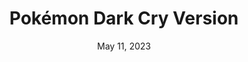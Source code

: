---
layout: gba
title: "Pokémon Dark Cry Version"
categories:
 - approved
 - gba
 - universal
 - safe
tags:
- pokemon
- rpg
date: May 11, 2023
permalink: /games/pokemon-dark-cry/play/details
publisher: (Not) Gamefreak
gid: pokemon-dark-cry
edition: us
---